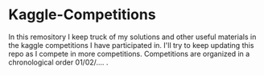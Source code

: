 # Kaggle-Competitions
In this remository I keep truck of my solutions and other useful materials in the kaggle competitions I have participated in.
I'll try to keep updating this repo as I compete in more competitions.
Competitions are organized in a chronological order 01/02/.... .

